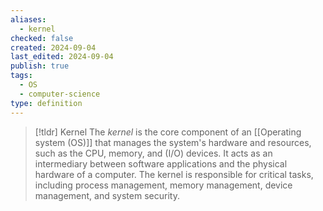 ```yaml
---
aliases:
  - kernel
checked: false
created: 2024-09-04
last_edited: 2024-09-04
publish: true
tags:
  - OS
  - computer-science
type: definition
---
```

>[!tldr] Kernel
>The *kernel* is the core component of an [[Operating system (OS)]] that manages the system's hardware and resources, such as the CPU, memory, and (I/O) devices. It acts as an intermediary between software applications and the physical hardware of a computer. The kernel is responsible for critical tasks, including process management, memory management, device management, and system security.

